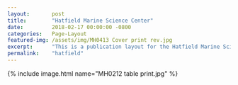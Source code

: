 ```yaml
---
layout:       post
title:        "Hatfield Marine Science Center"
date:         2018-02-17 00:00:00 -0800
categories:   Page-Layout
featured-img: /assets/img/MH0413 Cover print rev.jpg
excerpt:      "This is a publication layout for the Hatfield Marine Science Center The science center releases a quarterly journal discussing their current research findings."
permalink:    "hatfield"
---
```


{% include image.html
	name="MH0212 table print.jpg"
%}

